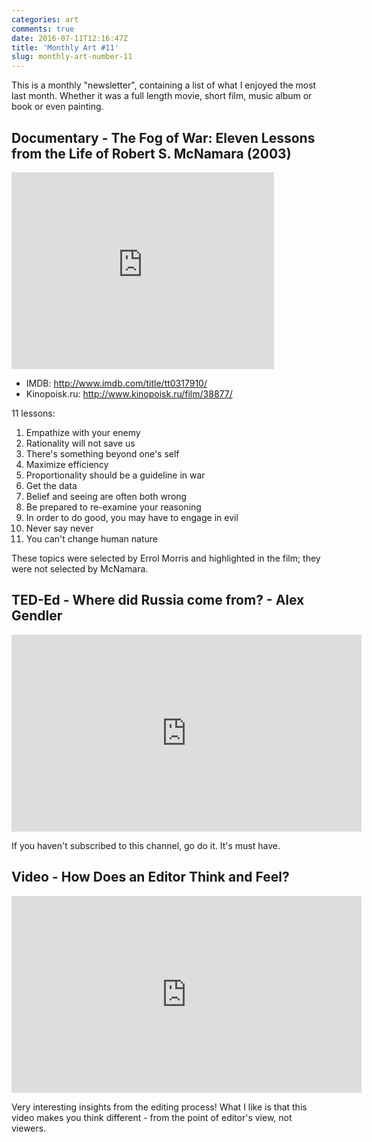 ```yaml
---
categories: art
comments: true
date: 2016-07-11T12:16:47Z
title: 'Monthly Art #11'
slug: monthly-art-number-11
---
```


This is a monthly "newsletter", containing a list of what I enjoyed the most
last month. Whether it was a full length movie, short film, music album or
book or even painting.

<!--more-->

## Documentary - The Fog of War: Eleven Lessons from the Life of Robert S. McNamara (2003)

<iframe width="420" height="315" src="https://www.youtube.com/embed/VgA98V1Ubk8" frameborder="0" allowfullscreen></iframe>

- IMDB: http://www.imdb.com/title/tt0317910/
- Kinopoisk.ru: http://www.kinopoisk.ru/film/38877/

11 lessons:

1. Empathize with your enemy
2. Rationality will not save us
3. There's something beyond one's self
4. Maximize efficiency
5. Proportionality should be a guideline in war
6. Get the data
7. Belief and seeing are often both wrong
8. Be prepared to re-examine your reasoning
9. In order to do good, you may have to engage in evil
10. Never say never
11. You can't change human nature

These topics were selected by Errol Morris and highlighted in the film; they were not selected by McNamara.

## TED-Ed - Where did Russia come from? - Alex Gendler

<iframe width="560" height="315" src="https://www.youtube.com/embed/lfe1wEQzSzM" frameborder="0" allowfullscreen></iframe>

If you haven't subscribed to this channel, go do it. It's must have.

## Video - How Does an Editor Think and Feel?

<iframe src="https://player.vimeo.com/video/166319350?color=f0a400&badge=0" width="560" height="315" frameborder="0" webkitallowfullscreen mozallowfullscreen allowfullscreen></iframe>

Very interesting insights from the editing process! What I like is that this video makes you think different - from the point of editor's view, not viewers.
